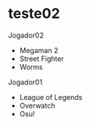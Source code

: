 # teste02 

Jogador02
* Megaman 2
* Street Fighter
* Worms

Jogador01
* League of Legends
* Overwatch
* Osu!

